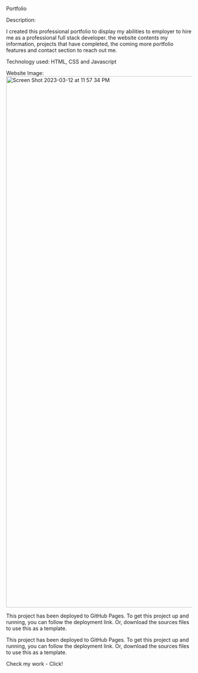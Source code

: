 Portfolio

Description:

I created this professional portfolio to display my abilities to employer to hire me as a professional full stack developer. the website contents my information, projects that have completed, the coming more portfolio features and contact section to reach out me.

Technology used: HTML, CSS and Javascript

Website Image:
<img width="1440" alt="Screen Shot 2023-03-12 at 11 57 34 PM" src="https://user-images.githubusercontent.com/119641606/224629515-19f61987-a75b-4e2b-af31-75e412cbf09f.png">

This project has been deployed to GitHub Pages. To get this project up and running, you can follow the deployment link. Or, download the sources files to use this as a template.

This project has been deployed to GitHub Pages. To get this project up and running, you can follow the deployment link. Or, download the sources files to use this as a template.

Check my work - Click!
